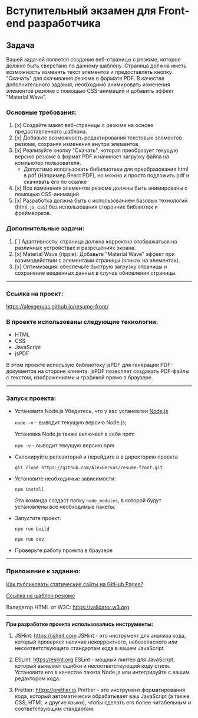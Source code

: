 
# Вступительный экзамен для Front-end разработчика

## Задача

Вашей задачей является создание веб-страницы с резюме, которое должно быть сверстано по данному шаблону. Страница должна иметь возможность изменять текст элементов и предоставлять кнопку "Скачать" для скачивания резюме в формате PDF. В качестве дополнительного задания, необходимо анимировать изменения элементов резюме с помощью CSS-анимаций и добавить эффект "Material Wave".

### Основные требования:

1. [x] Создайте макет веб-страницы с резюме на основе предоставленного шаблона.
2. [x] Добавьте возможность редактирования текстовых элементов резюме, сохраняя изменения внутри элементов.
3. [x] Реализуйте кнопку "Скачать", которая преобразует текущую версию резюме в формат PDF и начинает загрузку файла на компьютер пользователя.
    - Допустимо использовать бибилиотеки для преобразования html в pdf (Например React PDF), но можно и просто подложить pdf и скачивать его по ссылке
4. [x] Все изменения элементов резюме должны быть анимированы с помощью CSS-анимаций.
5. [x] Разработка должна быть с использованием базовых технологий (html, js, css) без использования сторонних библиотек и фреймворков.

### Дополнительные задачи:

1. [ ] Адаптивность: страница должна корректно отображаться на различных устройствах и разрешениях экрана.
2. [x] Material Wave (ripple): Добавьте "Material Wave" эффект при взаимодействии с элементами страницы (кликах на элементах).
3. [x] Оптимизация: обеспечьте быструю загрузку страницы и сохранение введенных данных в случае обновления страницы.

---

### Ссылка на проект: 

https://alexgervas.github.io/resume-front/

### В проекте использованы следующие технологии:

- HTML
- CSS
- JavaScript
- jsPDF 

В этом проекте использую библиотеку jsPDF для генерации PDF-документов на стороне клиента. jsPDF позволяет создавать PDF-файлы с текстом, изображениями и графикой прямо в браузере.

---

### Запуск проекта:

+ Установите Node.js
  Убедитесь, что у вас установлен [Node.js](https://nodejs.org/en)
  
    `node -v` - выводит текущую версию Node.js;
  
    Установка Node.js также включает в себя npm: 

    `npm -v` - выводит текущую версию npm

+ Склонируйте репозиторий и перейдите в в директорию проекта

    `git clone https://github.com/AlexGervas/resume-front.git`

+ Установите необходимые зависимости:

    `npm install`
  
    Эта команда создаст папку `node_modules`, в которой будут установлены все необходимые пакеты.

+ Запустите проект:

  `npm run build`
    
    `npm run dev`

+ Проверьте работу проекта в браузере

---
### Приложение к заданию:

[Как публиковать статические сайты на GitHub Pages?](https://docs.github.com/en/pages/getting-started-with-github-pages/creating-a-github-pages-site)

[Ссылка на шаблон резюме](https://www.figma.com/design/0lCK90FekbMPNJOOUuiIV8/exam-cv?node-id=0-3&t=51CUbfwKNoVYLV1V-1)

Валидатор HTML от W3C: https://validator.w3.org

---
**При разработке проекта использовались инструменты:**

1. JSHint: https://jshint.com
   JSHint - это инструмент для анализа кода, который проверяет наличие некорректного, небезопасного или несоответствующего стандартам кода в вашем JavaScript.

2. ESLint: https://eslint.org
   ESLint - мощный линтер для JavaScript, который выявляет ошибки и несоответствующий коду стиля. Установите его в качестве пакета Node.js или интегрируйте с вашим редактором кода.

3. Prettier: https://prettier.io
   Prettier - это инструмент форматирования кода, который автоматически обрабатывает ваш JavaScript (а также CSS, HTML и другие языки), чтобы сделать его более читабельным и соответствующим стандартам.
